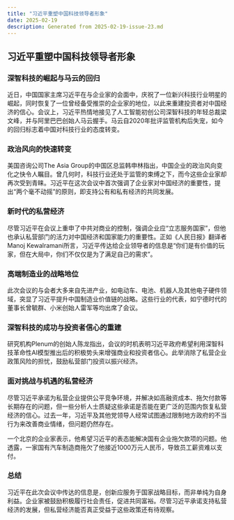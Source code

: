 ```yaml
---
title: "习近平重塑中国科技领导者形象"
date: 2025-02-19
description: Generated from 2025-02-19-issue-23.md
---
```


## 习近平重塑中国科技领导者形象

### 深智科技的崛起与马云的回归

近日，中国国家主席习近平在与企业家的会面中，庆祝了一位新兴科技行业明星的崛起，同时恢复了一位曾经备受推崇的企业家的地位，以此来重建投资者对中国经济的信心。会议上，习近平热情地接见了人工智能初创公司深智科技的年轻总裁梁文峰，并与阿里巴巴创始人马云握手。马云自2020年批评监管机构后失宠，如今的回归标志着中国对科技行业的态度转变。

### 政治风向的快速转变

美国咨询公司The Asia Group的中国区总监韩申林指出，中国企业的政治风向变化之快令人瞩目。曾几何时，科技行业还处于监管的束缚之下，而今这些企业家却再次受到青睐。习近平在这次会议中首次强调了企业家对中国经济的重要性，提出“两个毫不动摇”的原则，即支持公有和私有经济的共同发展。

### 新时代的私营经济

尽管习近平在会议上重申了中共对商业的控制，强调企业应“立志服务国家”，但他也承认私营部门的活力对中国经济和国家能力的重要性。正如《人民日报》翻译者Manoj Kewalramani所言，习近平传达给企业领导者的信息是“你们是有价值的玩家，但在大局中，你们不仅仅是为了满足自己的需求”。

### 高端制造业的战略地位

此次会议的与会者大多来自先进产业，如电动车、电池、机器人及其他电子硬件领域，突显了习近平提升中国制造业价值链的战略。这些行业的代表，如宁德时代的董事长曾毓群、小米创始人雷军等均出席了会议。

### 深智科技的成功与投资者信心的重建

研究机构Plenum的创始人陈龙指出，会议的时机表明习近平政府希望利用深智科技革命性AI模型推出后的积极势头来增强商业和投资者信心。此举消除了私营企业政策风险的担忧，鼓励私营部门投资以振兴经济。

### 面对挑战与机遇的私营经济

尽管习近平承诺为私营企业提供公平竞争环境，并解决如高融资成本、拖欠付款等长期存在的问题，但一些分析人士质疑这些承诺是否能在更广泛的范围内恢复私营经济的信心。过去一年，习近平及其他党领导人经常试图通过限制地方政府的不当行为来改善商业情绪，但问题仍然存在。

一个北京的企业家表示，他希望习近平的表态能解决国有企业拖欠款项的问题。他透露，一家国有汽车制造商拖欠了他接近1000万元人民币，导致员工薪资难以支付。

### 总结

习近平在此次会议中传达的信息是，创新应服务于国家战略目标，而非单纯为自身利益。企业家被鼓励积极履行社会责任，促进共同富裕。尽管习近平承诺支持私营经济的发展，但私营经济能否真正受益于这些政策还有待观察。